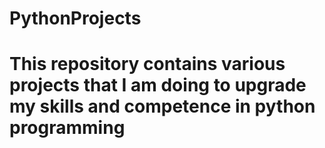 # PythonProjects
# This repository contains various projects that I am doing to upgrade my skills and competence in python programming

